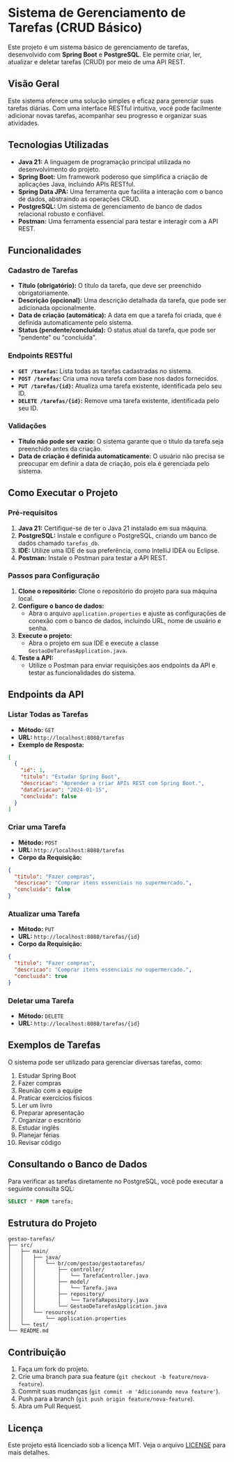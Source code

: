 # Sistema de Gerenciamento de Tarefas (CRUD Básico)

Este projeto é um sistema básico de gerenciamento de tarefas, desenvolvido com **Spring Boot** e **PostgreSQL**. Ele permite criar, ler, atualizar e deletar tarefas (CRUD) por meio de uma API REST.

## Visão Geral

Este sistema oferece uma solução simples e eficaz para gerenciar suas tarefas diárias. Com uma interface RESTful intuitiva, você pode facilmente adicionar novas tarefas, acompanhar seu progresso e organizar suas atividades.

## Tecnologias Utilizadas

* **Java 21:** A linguagem de programação principal utilizada no desenvolvimento do projeto.
* **Spring Boot:** Um framework poderoso que simplifica a criação de aplicações Java, incluindo APIs RESTful.
* **Spring Data JPA:** Uma ferramenta que facilita a interação com o banco de dados, abstraindo as operações CRUD.
* **PostgreSQL:** Um sistema de gerenciamento de banco de dados relacional robusto e confiável.
* **Postman:** Uma ferramenta essencial para testar e interagir com a API REST.

## Funcionalidades

### Cadastro de Tarefas

* **Título (obrigatório):** O título da tarefa, que deve ser preenchido obrigatoriamente.
* **Descrição (opcional):** Uma descrição detalhada da tarefa, que pode ser adicionada opcionalmente.
* **Data de criação (automática):** A data em que a tarefa foi criada, que é definida automaticamente pelo sistema.
* **Status (pendente/concluída):** O status atual da tarefa, que pode ser "pendente" ou "concluída".

### Endpoints RESTful

* **`GET /tarefas`:** Lista todas as tarefas cadastradas no sistema.
* **`POST /tarefas`:** Cria uma nova tarefa com base nos dados fornecidos.
* **`PUT /tarefas/{id}`:** Atualiza uma tarefa existente, identificada pelo seu ID.
* **`DELETE /tarefas/{id}`:** Remove uma tarefa existente, identificada pelo seu ID.

### Validações

* **Título não pode ser vazio:** O sistema garante que o título da tarefa seja preenchido antes da criação.
* **Data de criação é definida automaticamente:** O usuário não precisa se preocupar em definir a data de criação, pois ela é gerenciada pelo sistema.

## Como Executar o Projeto

### Pré-requisitos

1. **Java 21:** Certifique-se de ter o Java 21 instalado em sua máquina.
2. **PostgreSQL:** Instale e configure o PostgreSQL, criando um banco de dados chamado `tarefas_db`.
3. **IDE:** Utilize uma IDE de sua preferência, como IntelliJ IDEA ou Eclipse.
4. **Postman:** Instale o Postman para testar a API REST.

### Passos para Configuração

1. **Clone o repositório:** Clone o repositório do projeto para sua máquina local.
2. **Configure o banco de dados:**
    * Abra o arquivo `application.properties` e ajuste as configurações de conexão com o banco de dados, incluindo URL, nome de usuário e senha.
3. **Execute o projeto:**
    * Abra o projeto em sua IDE e execute a classe `GestaoDeTarefasApplication.java`.
4. **Teste a API:**
    * Utilize o Postman para enviar requisições aos endpoints da API e testar as funcionalidades do sistema.

## Endpoints da API

### Listar Todas as Tarefas

* **Método:** `GET`
* **URL:** `http://localhost:8080/tarefas`
* **Exemplo de Resposta:**

```json
[
  {
    "id": 1,
    "titulo": "Estudar Spring Boot",
    "descricao": "Aprender a criar APIs REST com Spring Boot.",
    "dataCriacao": "2024-01-15",
    "concluida": false
  }
]
```

### Criar uma Tarefa

* **Método:** `POST`
* **URL:** `http://localhost:8080/tarefas`
* **Corpo da Requisição:**

```json
{
  "titulo": "Fazer compras",
  "descricao": "Comprar itens essenciais no supermercado.",
  "concluida": false
}
```

### Atualizar uma Tarefa

* **Método:** `PUT`
* **URL:** `http://localhost:8080/tarefas/{id}`
* **Corpo da Requisição:**

```json
{
  "titulo": "Fazer compras",
  "descricao": "Comprar itens essenciais no supermercado.",
  "concluida": true
}
```

### Deletar uma Tarefa

* **Método:** `DELETE`
* **URL:** `http://localhost:8080/tarefas/{id}`

## Exemplos de Tarefas

O sistema pode ser utilizado para gerenciar diversas tarefas, como:

1. Estudar Spring Boot
2. Fazer compras
3. Reunião com a equipe
4. Praticar exercícios físicos
5. Ler um livro
6. Preparar apresentação
7. Organizar o escritório
8. Estudar inglês
9. Planejar férias
10. Revisar código

## Consultando o Banco de Dados

Para verificar as tarefas diretamente no PostgreSQL, você pode executar a seguinte consulta SQL:

```sql
SELECT * FROM tarefa;
```

## Estrutura do Projeto

```
gestao-tarefas/
├── src/
│   ├── main/
│   │   ├── java/
│   │   │   └── br/com/gestao/gestaotarefas/
│   │   │       ├── controller/
│   │   │       │   └── TarefaController.java
│   │   │       ├── model/
│   │   │       │   └── Tarefa.java
│   │   │       ├── repository/
│   │   │       │   └── TarefaRepository.java
│   │   │       └── GestaoDeTarefasApplication.java
│   │   └── resources/
│   │       └── application.properties
│   └── test/
└── README.md
```

## Contribuição

1. Faça um fork do projeto.
2. Crie uma branch para sua feature (`git checkout -b feature/nova-feature`).
3. Commit suas mudanças (`git commit -m 'Adicionando nova feature'`).
4. Push para a branch (`git push origin feature/nova-feature`).
5. Abra um Pull Request.

## Licença

Este projeto está licenciado sob a licença MIT. Veja o arquivo [LICENSE](https://www.notion.so/LICENSE) para mais detalhes.
